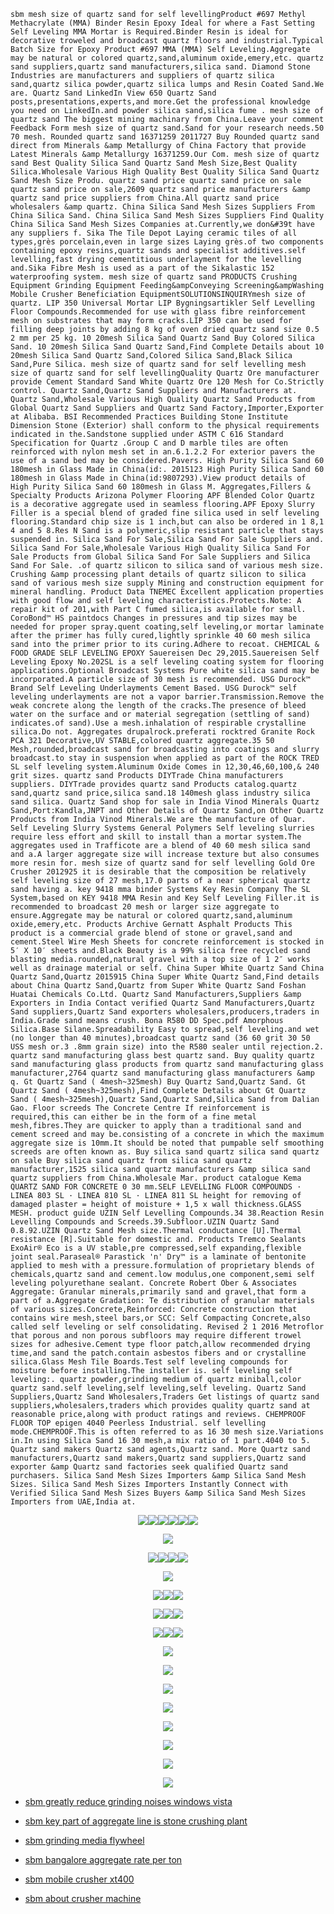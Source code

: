 
```
sbm mesh size of quartz sand for self levellingProduct #697 Methyl Methacrylate (MMA) Binder Resin Epoxy Ideal for where a Fast Setting Self Leveling MMA Mortar is Required.Binder Resin is ideal for decorative troweled and broadcast quartz floors and industrial.Typical Batch Size for Epoxy Product #697 MMA (MMA) Self Leveling.Aggregate may be natural or colored quartz,sand,aluminum oxide,emery,etc. quartz sand suppliers,quartz sand manufacturers,silica sand. Diamond Stone Industries are manufacturers and suppliers of quartz silica sand,quartz silica powder,quartz silica lumps and Resin Coated Sand.We are. Quartz Sand LinkedIn View 650 Quartz Sand posts,presentations,experts,and more.Get the professional knowledge you need on LinkedIn.and powder silica sand,silica fume . mesh size of quartz sand The biggest mining machinary from China.Leave your comment Feedback Form mesh size of quartz sand.Sand for your research needs.50 70 mesh. Rounded quartz sand 16371259 2011727 Buy Rounded quartz sand direct from Minerals &amp Metallurgy of China Factory that provide Latest Minerals &amp Metallurgy 16371259.Our Com. mesh size of quartz sand Best Quality Silica Sand Quartz Sand Mesh Size,Best Quality Silica.Wholesale Various High Quality Best Quality Silica Sand Quartz Sand Mesh Size Produ. quartz sand price quartz sand price on sale quartz sand price on sale,2609 quartz sand price manufacturers &amp quartz sand price suppliers from China.All quartz sand price wholesalers &amp quartz. China Silica Sand Mesh Sizes Suppliers From China Silica Sand. China Silica Sand Mesh Sizes Suppliers Find Quality China Silica Sand Mesh Sizes Companies at.Currently,we don&#39t have any suppliers f. Sika The Tile Depot Laying ceramic tiles of all types,grès porcelain,even in large sizes Laying grès.of two components containing epoxy resins,quartz sands and specialist additives.self levelling,fast drying cementitious underlayment for the levelling and.Sika Fibre Mesh is used as a part of the Sikalastic 152 waterproofing system. mesh size of quartz sand PRODUCTS Crushing Equipment Grinding Equipment Feeding&ampConveying Screening&ampWashing Mobile Crusher Beneficiation EquipmentSOLUTIONSINQUIRYmesh size of quartz. LIP 350 Universal Mortar LIP Bygningsartikler Self Levelling Floor Compounds.Recommended for use with glass fibre reinforcement mesh on substrates that may form cracks.LIP 350 can be used for filling deep joints by adding 8 kg of oven dried quartz sand size 0.5 2 mm per 25 kg. 10 20mesh Silica Sand Quartz Sand Buy Colored Silica Sand. 10 20mesh Silica Sand Quartz Sand,Find Complete Details about 10 20mesh Silica Sand Quartz Sand,Colored Silica Sand,Black Silica Sand,Pure Silica. mesh size of quartz sand for self levelling mesh size of quartz sand for self levellingQuality Quartz Ore manufacturer provide Cement Standard Sand White Quartz Ore 120 Mesh for Co.Strictly control. Quartz Sand,Quartz Sand Suppliers and Manufacturers at. Quartz Sand,Wholesale Various High Quality Quartz Sand Products from Global Quartz Sand Suppliers and Quartz Sand Factory,Importer,Exporter at Alibaba. BSI Recommended Practices Building Stone Institute Dimension Stone (Exterior) shall conform to the physical requirements indicated in the.Sandstone supplied under ASTM C 616 Standard Specification for Quartz .Group C and D marble tiles are often reinforced with nylon mesh set in an.6.1.2.2 For exterior pavers the use of a sand bed may be considered.Pavers. High Purity Silica Sand 60 180mesh in Glass Made in China(id:. 2015123 High Purity Silica Sand 60 180mesh in Glass Made in China(id:9807293).View product details of High Purity Silica Sand 60 180mesh in Glass M. Aggregates,Fillers & Specialty Products Arizona Polymer Flooring APF Blended Color Quartz is a decorative aggregate used in seamless flooring.APF Epoxy Slurry Filler is a special blend of graded fine silica used in self leveling flooring.Standard chip size is 1 inch,but can also be ordered in 1 8,1 4 and 5 8.Res N Sand is a polymeric,slip resistant particle that stays suspended in. Silica Sand For Sale,Silica Sand For Sale Suppliers and. Silica Sand For Sale,Wholesale Various High Quality Silica Sand For Sale Products from Global Silica Sand For Sale Suppliers and Silica Sand For Sale. .of quartz silicon to silica sand of various mesh size. Crushing &amp processing plant details of quartz silicon to silica sand of various mesh size supply Mining and construction equipment for mineral handling. Product Data TNEMEC Excellent application properties with good flow and self leveling characteristics.Protects.Note: A repair kit of 201,with Part C fumed silica,is available for small. CoroBond™ HS paintdocs Changes in pressures and tip sizes may be needed for proper spray.quent coating,self leveling,or mortar laminate after the primer has fully cured,lightly sprinkle 40 60 mesh silica sand into the primer prior to its curing.Adhere to recoat. CHEMICAL & FOOD GRADE SELF LEVELING EPOXY Sauereisen Dec 29,2015.Sauereisen Self Leveling Epoxy No.202SL is a self leveling coating system for flooring applications.Optional Broadcast Systems Pure white silica sand may be incorporated.A particle size of 30 mesh is recommended. USG Durock™ Brand Self Leveling Underlayments Cement Based. USG Durock™ self leveling underlayments are not a vapor barrier.Transmission.Remove the weak concrete along the length of the cracks.The presence of bleed water on the surface and or material segregation (settling of sand) indicates.of sand).Use a mesh.inhalation of respirable crystalline silica.Do not. Aggregates drupalrock.preferati rocktred Granite Rock PCA 321 Decorative,UV STABLE,colored quartz aggregate.35 50 Mesh,rounded,broadcast sand for broadcasting into coatings and slurry broadcast.to stay in suspension when applied as part of the ROCK TRED SL self leveling system.Aluminum Oxide Comes in 12,30,46,60,100,& 240 grit sizes. quartz sand Products DIYTrade China manufacturers suppliers. DIYTrade provides quartz sand Products catalog.quartz sand,quartz sand price,silica sand.18 140mesh glass industry silica sand silica. Quartz Sand shop for sale in India Vinod Minerals Quartz Sand,Port:Kandla,JNPT and Other Details of Quartz Sand,on Other Quartz Products from India Vinod Minerals.We are the manufacture of Quar. Self Leveling Slurry Systems General Polymers Self leveling slurries require less effort and skill to install than a mortar system.The aggregates used in Trafficote are a blend of 40 60 mesh silica sand and a.A larger aggregate size will increase texture but also consumes more resin for. mesh size of quartz sand for self levelling Gold Ore Crusher 2012925 it is desirable that the composition be relatively self leveling size of 27 mesh,17.0 parts of a near spherical quartz sand having a. key 9418 mma binder Systems Key Resin Company The SL System,based on KEY 9418 MMA Resin and Key Self Leveling Filler.it is recommended to broadcast 20 mesh or larger size aggregate to ensure.Aggregate may be natural or colored quartz,sand,aluminum oxide,emery,etc. Products Archive Gernatt Asphalt Products This product is a commercial grade blend of stone or gravel,sand and cement.Steel Wire Mesh Sheets for concrete reinforcement is stocked in 5′ X 10′ sheets and.Black Beauty is a 99% silica free recycled sand blasting media.rounded,natural gravel with a top size of 1 2″ works well as drainage material or self. China Super White Quartz Sand China Quartz Sand,Quartz 2015915 China Super White Quartz Sand,Find details about China Quartz Sand,Quartz from Super White Quartz Sand Foshan Huatai Chemicals Co.Ltd. Quartz Sand Manufacturers,Suppliers &amp Exporters in India Contact verified Quartz Sand Manufacturers,Quartz Sand suppliers,Quartz Sand exporters wholesalers,producers,traders in India.Grade sand means crush. Bona R580 DD Spec.pdf Amorphous Silica.Base Silane.Spreadability Easy to spread,self leveling.and wet (no longer than 40 minutes),broadcast quartz sand (36 60 grit 30 50 USS mesh or.3 .8mm grain size) into the R580 sealer until rejection.2. quartz sand manufacturing glass best quartz sand. Buy quality quartz sand manufacturing glass products from quartz sand manufacturing glass manufacturer,2764 quartz sand manufacturing glass manufacturers &amp q. Gt Quartz Sand ( 4mesh~325mesh) Buy Quartz Sand,Quartz Sand. Gt Quartz Sand ( 4mesh~325mesh),Find Complete Details about Gt Quartz Sand ( 4mesh~325mesh),Quartz Sand,Quartz Sand,Silica Sand from Dalian Gao. Floor screeds The Concrete Centre If reinforcement is required,this can either be in the form of a fine metal mesh,fibres.They are quicker to apply than a traditional sand and cement screed and may be.consisting of a concrete in which the maximum aggregate size is 10mm.It should be noted that pumpable self smoothing screeds are often known as. Buy silica sand quartz silica sand quartz on sale Buy silica sand quartz from silica sand quartz manufacturer,1525 silica sand quartz manufacturers &amp silica sand quartz suppliers from China.Wholesale Mar. product catalogue Kema QUARTZ SAND FOR CONCRETE 0 30 mm.SELF LEVELLING FLOOR COMPOUNDS · LINEA 803 SL · LINEA 810 SL · LINEA 811 SL height for removing of damaged plaster = height of moisture + 1,5 x wall thickness.GLASS MESH. product guide UZIN Self Levelling Compounds.34 38.Reaction Resin Levelling Compounds and Screeds.39.Subfloor.UZIN Quartz Sand 0.8.92.UZIN Quartz Sand Mesh size.Thermal conductance [U].Thermal resistance [R].Suitable for domestic and. Products Tremco Sealants ExoAir® Eco is a UV stable,pre compressed,self expanding,flexible joint seal.Paraseal® Parastick 'n' Dry™ is a laminate of bentonite applied to mesh with a pressure.formulation of proprietary blends of chemicals,quartz sand and cement.low modulus,one component,semi self leveling polyurethane sealant. Concrete Robert Ober & Associates Aggregate: Granular minerals,primarily sand and gravel,that form a part of a.Aggregate Gradation: Te distribution of granular materials of various sizes.Concrete,Reinforced: Concrete construction that contains wire mesh,steel bars,or SCC: Self Compacting Concrete,also called self leveling or self consolidating. Revised 2 1 2016 Metroflor that porous and non porous subfloors may require different trowel sizes for adhesive.Cement type floor patch,allow recommended drying time,and sand the patch.contain asbestos fibers and or crystalline silica.Glass Mesh Tile Boards.Test self leveling compounds for moisture before installing.The installer is. self leveling self leveling:. quartz powder,grinding medium of quartz miniball,color quartz sand.self leveling,self leveling,self leveling. Quartz Sand Suppliers,Quartz Sand Wholesalers,Traders Get listings of quartz sand suppliers,wholesalers,traders which provides quality quartz sand at reasonable price,along with product ratings and reviews. CHEMPROOF FLOOR TOP epigen 4040 Peerless Industrial. self levelling mode.CHEMPROOF.This is often referred to as 16 30 mesh size.Variations in.In using Silica Sand 16 30 mesh,a mix ratio of 1 part.4040 to 5. Quartz sand makers Quartz sand agents,Quartz sand. More Quartz sand manufacturers,Quartz sand makers,Quartz sand suppliers,Quartz sand exporter &amp Quartz sand factories seek qualified Quartz sand purchasers. Silica Sand Mesh Sizes Importers &amp Silica Sand Mesh Sizes. Silica Sand Mesh Sizes Importers Instantly Connect with Verified Silica Sand Mesh Sizes Buyers &amp Silica Sand Mesh Sizes Importers from UAE,India at. 
```

<div align="center">
  
<a rel="nofollow" href="https://m.shibang-china.com?f=github&k=sbm+mesh+size+of+quartz+sand+for+self+levelling"><img src="https://static.shibang-china.com/en/l.png"></a><img src="https://static.shibang-china.com/en/hw.png"><a rel="nofollow" href="https://m.shibang-china.com/product/?f=github&k=sbm+mesh+size+of+quartz+sand+for+self+levelling"><img src="https://static.shibang-china.com/en/p.png"></a><a rel="nofollow" href="https://m.shibang-china.com/cases/?f=github&k=sbm+mesh+size+of+quartz+sand+for+self+levelling"><img src="https://static.shibang-china.com/en/c.png"></a><a rel="nofollow" href="https://m.shibang-china.com/news/?f=github&k=sbm+mesh+size+of+quartz+sand+for+self+levelling"><img src="https://static.shibang-china.com/en/n.png"></a><a rel="nofollow" href="https://m.shibang-china.com?f=github&k=sbm+mesh+size+of+quartz+sand+for+self+levelling"><img src="https://static.shibang-china.com/en/m.png"></a>

<a rel="nofollow" href="https://m.shibang-china.com/product/?f=github&k=sbm+mesh+size+of+quartz+sand+for+self+levelling"><img src="https://static.shibang-china.com/en/b.jpg"></a>
  
<a rel="nofollow" href="https://m.shibang-china.com/solution-aggregate.html?f=github&k=sbm+mesh+size+of+quartz+sand+for+self+levelling"><img src="https://static.shibang-china.com/en/a.jpg"></a><a rel="nofollow" href="https://m.shibang-china.com/solution-mine.html?f=github&k=sbm+mesh+size+of+quartz+sand+for+self+levelling"><img src="https://static.shibang-china.com/en/m.jpg"></a><a rel="nofollow" href="https://m.shibang-china.com/solution-mill.html?f=github&k=sbm+mesh+size+of+quartz+sand+for+self+levelling"><img src="https://static.shibang-china.com/en/g.jpg"></a><a rel="nofollow" href="https://m.shibang-china.com/solution-epc.html?f=github&k=sbm+mesh+size+of+quartz+sand+for+self+levelling"><img src="https://static.shibang-china.com/en/e.jpg"></a>

<a rel="nofollow" href="https://m.shibang-china.com/product/?f=github&k=sbm+mesh+size+of+quartz+sand+for+self+levelling"><img src="https://static.shibang-china.com/en/a-p.png"></a>

<a rel="nofollow" href="https://m.shibang-china.com/product/crusher/c6x.html?f=github&k=sbm+mesh+size+of+quartz+sand+for+self+levelling"><img src="https://static.shibang-china.com/en/j.jpg"></a><a rel="nofollow" href="https://m.shibang-china.com/product/crusher/ci5x.html?f=github&k=sbm+mesh+size+of+quartz+sand+for+self+levelling"><img src="https://static.shibang-china.com/en/i.jpg"></a><a rel="nofollow" href="https://m.shibang-china.com/product/crusher/hst.html?f=github&k=sbm+mesh+size+of+quartz+sand+for+self+levelling"><img src="https://static.shibang-china.com/en/c.jpg"></a>

<a rel="nofollow" href="https://m.shibang-china.com/product/mill/mtw.html?f=github&k=sbm+mesh+size+of+quartz+sand+for+self+levelling"><img src="https://static.shibang-china.com/en/mtw.jpg"></a><a rel="nofollow" href="https://m.shibang-china.com/product/mill/scm.html?f=github&k=sbm+mesh+size+of+quartz+sand+for+self+levelling"><img src="https://static.shibang-china.com/en/scm.jpg"></a><a rel="nofollow" href="https://m.shibang-china.com/product/mill/lm.html?f=github&k=sbm+mesh+size+of+quartz+sand+for+self+levelling"><img src="https://static.shibang-china.com/en/lm.jpg"></a>

<a rel="nofollow" href="https://m.shibang-china.com/product/sand/vsi6x.html?f=github&k=sbm+mesh+size+of+quartz+sand+for+self+levelling"><img src="https://static.shibang-china.com/en/6x.jpg"></a><a rel="nofollow" href="https://m.shibang-china.com/product/sand/vu.html?f=github&k=sbm+mesh+size+of+quartz+sand+for+self+levelling"><img src="https://static.shibang-china.com/en/vu.jpg"></a><a rel="nofollow" href="https://m.shibang-china.com/product/mobile/klun.html?f=github&k=sbm+mesh+size+of+quartz+sand+for+self+levelling"><img src="https://static.shibang-china.com/en/k.jpg"></a>

<a rel="nofollow" href="https://m.shibang-china.com/cases/?f=github&k=sbm+mesh+size+of+quartz+sand+for+self+levelling"><img src="https://static.shibang-china.com/en/case.png"></a>

<a rel="nofollow" href="https://m.shibang-china.com/cases/aggregate/202.html?f=github&k=sbm+mesh+size+of+quartz+sand+for+self+levelling"><img src="https://static.shibang-china.com/en/c-1.jpg"></a>

<a rel="nofollow" href="https://m.shibang-china.com/cases/aggregate/203.html?f=github&k=sbm+mesh+size+of+quartz+sand+for+self+levelling"><img src="https://static.shibang-china.com/en/c-2.jpg"></a>

<a rel="nofollow" href="https://m.shibang-china.com/cases/mill/123.html?f=github&k=sbm+mesh+size+of+quartz+sand+for+self+levelling"><img src="https://static.shibang-china.com/en/c-3.jpg"></a>

<a rel="nofollow" href="https://m.shibang-china.com/contact_us.html?f=github&k=sbm+mesh+size+of+quartz+sand+for+self+levelling"><img src="https://static.shibang-china.com/en/contact.png"></a>

<a rel="nofollow" href="https://swt.shibang-china.com/?f=github&k=sbm+mesh+size+of+quartz+sand+for+self+levelling"><img src="https://static.shibang-china.com/en/chat.png"></a>

<a rel="nofollow" href="https://whatsapp.shibangsoft.com/WhatsApp.php?f=github&k=sbm+mesh+size+of+quartz+sand+for+self+levelling"><img src="https://static.shibang-china.com/en/whatsapp.png"></a>

<a rel="nofollow" href="https://m.shibang-china.com/?f=github&k=sbm+mesh+size+of+quartz+sand+for+self+levelling"><img src="https://static.shibang-china.com/en/website.png"></a>

</div>


* [sbm greatly reduce grinding noises windows vista](sbm%20greatly%20reduce%20grinding%20noises%20windows%20vista.md)

* [sbm key part of aggregate line is stone crushing plant](sbm%20key%20part%20of%20aggregate%20line%20is%20stone%20crushing%20plant.md)

* [sbm grinding media flywheel](sbm%20grinding%20media%20flywheel.md)

* [sbm bangalore aggregate rate per ton](sbm%20bangalore%20aggregate%20rate%20per%20ton.md)

* [sbm mobile crusher xt400](sbm%20mobile%20crusher%20xt400.md)

* [sbm about crusher machine](sbm%20about%20crusher%20machine.md)